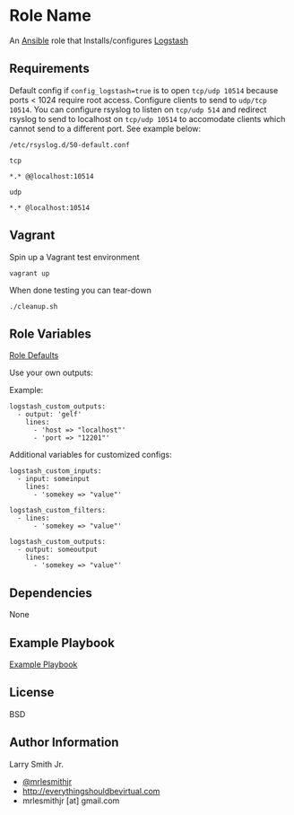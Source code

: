 Role Name
=========

An [Ansible] role that Installs/configures [Logstash]

Requirements
------------

Default config if `config_logstash=true` is to open `tcp/udp 10514` because
ports < 1024 require root access. Configure clients to send to `udp/tcp 10514`.
You can configure rsyslog to listen on `tcp/udp 514` and redirect rsyslog
to send to localhost on `tcp/udp 10514` to accomodate clients which cannot
send to a different port. See example below:

`/etc/rsyslog.d/50-default.conf`

`tcp`
```
*.* @@localhost:10514
```
`udp`
```
*.* @localhost:10514
```

Vagrant
-------

Spin up a Vagrant test environment  

    vagrant up

When done testing you can tear-down  

    ./cleanup.sh

Role Variables
--------------

[Role Defaults](defaults/main.yml)

Use your own outputs:

Example:

```
logstash_custom_outputs:
  - output: 'gelf'
    lines:
      - 'host => "localhost"'
      - 'port => "12201"'    
```

Additional variables for customized configs:

```
logstash_custom_inputs:
  - input: someinput
    lines:
      - 'somekey => "value"'

logstash_custom_filters:
  - lines:
      - 'somekey => "value"'

logstash_custom_outputs:
  - output: someoutput
    lines:
      - 'somekey => "value"'  
```

Dependencies
------------

None

Example Playbook
----------------

[Example Playbook](./playbook.yml)

License
-------

BSD

Author Information
------------------

Larry Smith Jr.
- [@mrlesmithjr]
- http://everythingshouldbevirtual.com
- mrlesmithjr [at] gmail.com

[@mrlesmithjr]: <https://www.twitter.com/mrlesmithjr>
[Ansible]: <https://www.ansible.com>
[Logstash]: <https://www.elastic.co/products/logstash>
